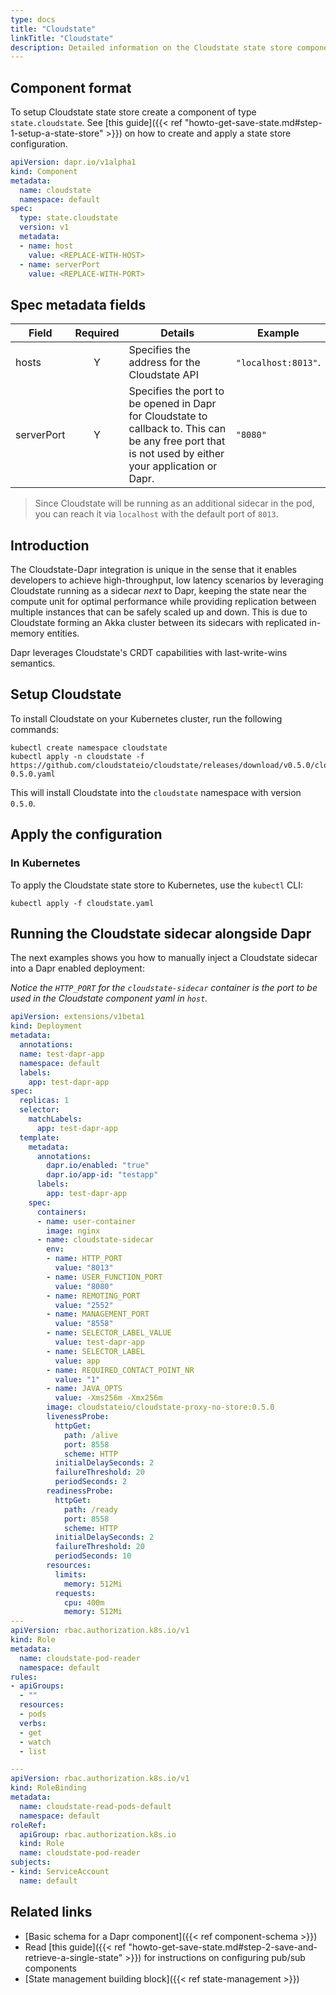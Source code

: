 ```yaml
---
type: docs
title: "Cloudstate"
linkTitle: "Cloudstate"
description: Detailed information on the Cloudstate state store component
---
```


## Component format

To setup Cloudstate state store create a component of type `state.cloudstate`. See [this guide]({{< ref "howto-get-save-state.md#step-1-setup-a-state-store" >}}) on how to create and apply a state store configuration.


```yaml
apiVersion: dapr.io/v1alpha1
kind: Component
metadata:
  name: cloudstate
  namespace: default
spec:
  type: state.cloudstate
  version: v1
  metadata:
  - name: host
    value: <REPLACE-WITH-HOST>
  - name: serverPort
    value: <REPLACE-WITH-PORT>
```

## Spec metadata fields

| Field              | Required | Details | Example |
|--------------------|:--------:|---------|---------|
| hosts             | Y        | Specifies the address for the Cloudstate API | `"localhost:8013"`. 
| serverPort        | Y        | Specifies the port to be opened in Dapr for Cloudstate to callback to. This can be any free port that is not used by either your application or Dapr. | `"8080"`

> Since Cloudstate will be running as an additional sidecar in the pod, you can reach it via `localhost` with the default port of `8013`.

## Introduction

The Cloudstate-Dapr integration is unique in the sense that it enables developers to achieve high-throughput, low latency scenarios by leveraging Cloudstate running as a sidecar *next* to Dapr, keeping the state near the compute unit for optimal performance while providing replication between multiple instances that can be safely scaled up and down. This is due to Cloudstate forming an Akka cluster between its sidecars with replicated in-memory entities.

Dapr leverages Cloudstate's CRDT capabilities with last-write-wins semantics.

## Setup Cloudstate

To install Cloudstate on your Kubernetes cluster, run the following commands:

```
kubectl create namespace cloudstate
kubectl apply -n cloudstate -f https://github.com/cloudstateio/cloudstate/releases/download/v0.5.0/cloudstate-0.5.0.yaml
```

This will install Cloudstate into the `cloudstate` namespace with version `0.5.0`.

## Apply the configuration

### In Kubernetes

To apply the Cloudstate state store to Kubernetes, use the `kubectl` CLI:

```
kubectl apply -f cloudstate.yaml
```

## Running the Cloudstate sidecar alongside Dapr

The next examples shows you how to manually inject a Cloudstate sidecar into a Dapr enabled deployment:

*Notice the `HTTP_PORT` for the `cloudstate-sidecar` container is the port to be used in the Cloudstate component yaml in `host`.*

```yaml
apiVersion: extensions/v1beta1
kind: Deployment
metadata:
  annotations:
  name: test-dapr-app
  namespace: default
  labels:
    app: test-dapr-app
spec:
  replicas: 1
  selector:
    matchLabels:
      app: test-dapr-app
  template:
    metadata:
      annotations:
        dapr.io/enabled: "true"
        dapr.io/app-id: "testapp"
      labels:
        app: test-dapr-app
    spec:
      containers:
      - name: user-container
        image: nginx
      - name: cloudstate-sidecar
        env:
        - name: HTTP_PORT
          value: "8013"
        - name: USER_FUNCTION_PORT
          value: "8080"
        - name: REMOTING_PORT
          value: "2552"
        - name: MANAGEMENT_PORT
          value: "8558"
        - name: SELECTOR_LABEL_VALUE
          value: test-dapr-app
        - name: SELECTOR_LABEL
          value: app
        - name: REQUIRED_CONTACT_POINT_NR
          value: "1"
        - name: JAVA_OPTS
          value: -Xms256m -Xmx256m
        image: cloudstateio/cloudstate-proxy-no-store:0.5.0
        livenessProbe:
          httpGet:
            path: /alive
            port: 8558
            scheme: HTTP
          initialDelaySeconds: 2
          failureThreshold: 20
          periodSeconds: 2
        readinessProbe:
          httpGet:
            path: /ready
            port: 8558
            scheme: HTTP
          initialDelaySeconds: 2
          failureThreshold: 20
          periodSeconds: 10
        resources:
          limits:
            memory: 512Mi
          requests:
            cpu: 400m
            memory: 512Mi
---
apiVersion: rbac.authorization.k8s.io/v1
kind: Role
metadata:
  name: cloudstate-pod-reader
  namespace: default
rules:
- apiGroups:
  - ""
  resources:
  - pods
  verbs:
  - get
  - watch
  - list

---
apiVersion: rbac.authorization.k8s.io/v1
kind: RoleBinding
metadata:
  name: cloudstate-read-pods-default
  namespace: default
roleRef:
  apiGroup: rbac.authorization.k8s.io
  kind: Role
  name: cloudstate-pod-reader
subjects:
- kind: ServiceAccount
  name: default
```

## Related links
- [Basic schema for a Dapr component]({{< ref component-schema >}})
- Read [this guide]({{< ref "howto-get-save-state.md#step-2-save-and-retrieve-a-single-state" >}}) for instructions on configuring pub/sub components
- [State management building block]({{< ref state-management >}})
